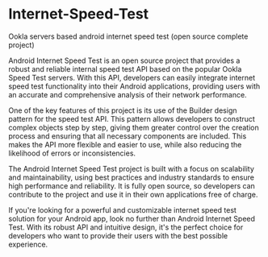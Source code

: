 # Internet-Speed-Test
Ookla servers based android internet speed test (open source complete project)

Android Internet Speed Test is an open source project that provides a robust and reliable internal speed test API based on the popular Ookla Speed Test servers. With this API, developers can easily integrate internet speed test functionality into their Android applications, providing users with an accurate and comprehensive analysis of their network performance.

One of the key features of this project is its use of the Builder design pattern for the speed test API. This pattern allows developers to construct complex objects step by step, giving them greater control over the creation process and ensuring that all necessary components are included. This makes the API more flexible and easier to use, while also reducing the likelihood of errors or inconsistencies.

The Android Internet Speed Test project is built with a focus on scalability and maintainability, using best practices and industry standards to ensure high performance and reliability. It is fully open source, so developers can contribute to the project and use it in their own applications free of charge.

If you're looking for a powerful and customizable internet speed test solution for your Android app, look no further than Android Internet Speed Test. With its robust API and intuitive design, it's the perfect choice for developers who want to provide their users with the best possible experience.
